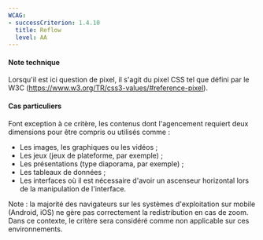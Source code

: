 ```yaml
---
WCAG: 
- successCriterion: 1.4.10
  title: Reflow
  level: AA
---
```

#### Note technique

Lorsqu'il est ici question de pixel, il s'agit du pixel CSS tel que défini par le W3C (<https://www.w3.org/TR/css3-values/#reference-pixel>).

#### Cas particuliers 

Font exception à ce critère, les contenus dont l'agencement requiert deux dimensions pour être compris ou utilisés comme :
* Les images, les graphiques ou les vidéos ;
* Les jeux (jeux de plateforme, par exemple) ;
* Les présentations (type diaporama, par exemple) ;
* Les tableaux de données ;
* Les interfaces où il est nécessaire d'avoir un ascenseur horizontal lors de la manipulation de l'interface.

Note : la majorité des navigateurs sur les systèmes d'exploitation sur mobile (Android, iOS) ne gère pas correctement la redistribution en cas de zoom. Dans ce contexte, le critère sera considéré comme non applicable sur ces environnements.